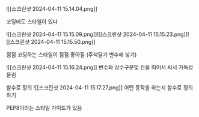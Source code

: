 
![[스크린샷 2024-04-11 15.14.04.png]]

코딩에도 스타일이 있다

![[스크린샷 2024-04-11 15.15.09.png]]![[스크린샷 2024-04-11 15.15.23.png]]![[스크린샷 2024-04-11 15.15.50.png]]

점점 코딩하는 스타일이 점점 좋아짐 (주석달기 변수에 넣기)

![[스크린샷 2024-04-11 15.16.24.png]]
변수와 상수구분및 칸을 띄어서 써서 가독성올림


함수로 정의 ![[스크린샷 2024-04-11 15.17.27.png]]
어떤 동작을 하는지 함수로 정의하기




PEP8이라는 스타일 가이드가 있음